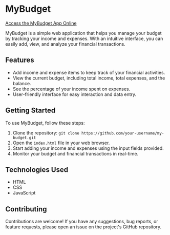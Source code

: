 # MyBudget
[Access the MyBudget App Online](https://jelenavassic.github.io/MyBudget/)

MyBudget is a simple web application that helps you manage your budget by tracking your income and expenses. With an intuitive interface, you can easily add, view, and analyze your financial transactions.

## Features

- Add income and expense items to keep track of your financial activities.
- View the current budget, including total income, total expenses, and the balance.
- See the percentage of your income spent on expenses.
- User-friendly interface for easy interaction and data entry.

## Getting Started

To use MyBudget, follow these steps:

1. Clone the repository: `git clone https://github.com/your-username/my-budget.git`
2. Open the `index.html` file in your web browser.
3. Start adding your income and expenses using the input fields provided.
4. Monitor your budget and financial transactions in real-time.

## Technologies Used

- HTML
- CSS
- JavaScript

## Contributing

Contributions are welcome! If you have any suggestions, bug reports, or feature requests, please open an issue on the project's GitHub repository.

